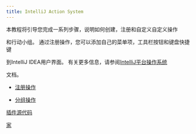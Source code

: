 ```yaml
---
title: IntelliJ Action System
---
```


本教程将引导您完成一系列步骤，说明如何创建，注册和自定义自定义操作

和行动小组。
通过注册操作，您可以添加自己的菜单项，工具栏按钮和键盘快捷键

到IntelliJ IDEA用户界面。
有关更多信息，请参阅[IntelliJ平台操作系统](/basics/action_system.md)

文档。


* [注册操作](action_system/working_with_custom_actions.md)

* [分组操作](action_system/grouping_action.md)


[插件源代码](https://github.com/JetBrains/intellij-sdk-docs/tree/master/code_samples/register_actions)


[家](/)


